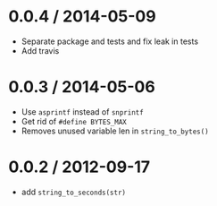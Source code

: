 
0.0.4 / 2014-05-09
==================

 * Separate package and tests and fix leak in tests
 * Add travis

0.0.3 / 2014-05-06
==================

 * Use `asprintf` instead of `snprintf`
 * Get rid of `#define BYTES_MAX`
 * Removes unused variable len in `string_to_bytes()`

0.0.2 / 2012-09-17 
==================

  * add `string_to_seconds(str)`
